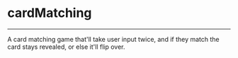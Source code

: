 # cardMatching
---
A card matching game that'll take user input twice, and if they match the card stays revealed, or else it'll flip over.

